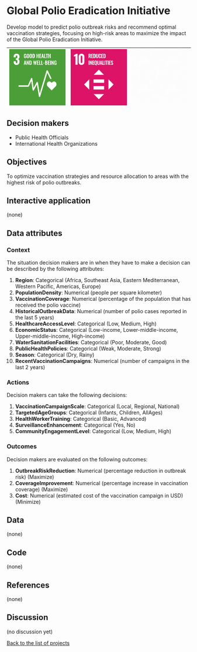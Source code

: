 # Global Polio Eradication Initiative

<!-- Describe the project in one sentence, e.g. A project that... -->
Develop model to predict polio outbreak risks and recommend optimal vaccination strategies, focusing on high-risk areas
to maximize the impact of the Global Polio Eradication Initiative.

<!-- Note: using reference-style links to let Jekyll's relative links
convert them to .html in GitHub pages -->
[goal_03_link]: ../goals/goal_03.md
[goal_10_link]: ../goals/goal_10.md

<!-- Insert SDG Icons and links-->
| [![Goal 03](../images/sdgs/E-WEB-Goal-03.png)][goal_03_link] | [![Goal 10](../images/sdgs/E-WEB-Goal-10.png)][goal_10_link] | ![](../images/sdgs/empty.png) |
|--------------------------------------------------------------|--------------------------------------------------------------|-------------------------------|

## Decision makers

<!-- List decision makers that could use this project-->
- Public Health Officials
- International Health Organizations

## Objectives

<!-- Describe the objectives of the project in one sentence -->
To optimize vaccination strategies and resource allocation to areas with the highest risk of polio outbreaks.

## Interactive application

<!-- Provide a link to the interactive application -->
(none)

## Data attributes

### Context

<!-- Describe the situation decision makers are in when then have to make a decision -->
The situation decision makers are in when they have to make a decision can be described by the following attributes:

1. **Region**: Categorical (Africa, Southeast Asia, Eastern Mediterranean, Western Pacific, Americas, Europe)
2. **PopulationDensity**: Numerical (people per square kilometer)
3. **VaccinationCoverage**: Numerical (percentage of the population that has received the polio vaccine)
4. **HistoricalOutbreakData**: Numerical (number of polio cases reported in the last 5 years)
5. **HealthcareAccessLevel**: Categorical (Low, Medium, High)
6. **EconomicStatus**: Categorical (Low-income, Lower-middle-income, Upper-middle-income, High-income)
7. **WaterSanitationFacilities**: Categorical (Poor, Moderate, Good)
8. **PublicHealthPolicies**: Categorical (Weak, Moderate, Strong)
9. **Season**: Categorical (Dry, Rainy)
10. **RecentVaccinationCampaigns**: Numerical (number of campaigns in the last 2 years)

### Actions

<!-- Describe what the decision makers can do achieve their objectives -->
Decision makers can take the following decisions:

1. **VaccinationCampaignScale**: Categorical (Local, Regional, National)
2. **TargetedAgeGroups**: Categorical (Infants, Children, AllAges)
3. **HealthWorkerTraining**: Categorical (Basic, Advanced)
4. **SurveillanceEnhancement**: Categorical (Yes, No)
5. **CommunityEngagementLevel**: Categorical (Low, Medium, High)

### Outcomes

<!-- Describe the metrics decision makers are trying to optimize, on which they are evaluated -->
Decision makers are evaluated on the following outcomes:

1. **OutbreakRiskReduction**: Numerical (percentage reduction in outbreak risk) (Maximize)
2. **CoverageImprovement**: Numerical (percentage increase in vaccination coverage) (Maximize)
3. **Cost**: Numerical (estimated cost of the vaccination campaign in USD) (Minimize)

## Data

<!-- Describe the data that is used to evaluate the decisions -->
(none)

## Code

(none)
## References

<!-- Provide a list of references or other resources used in the project -->
(none)

## Discussion

<!-- Provide a link to a space for discussion or comments -->
(no discussion yet)

[Back to the list of projects](../README.md)